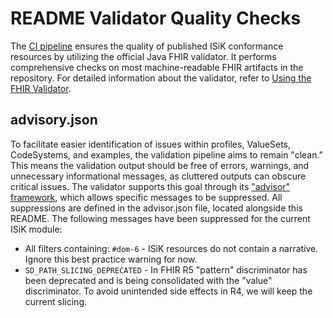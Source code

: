 # README Validator Quality Checks

The [CI pipeline](https://github.com/gematik/spec-ISiK-Terminplanung/blob/main-stufe-4/.github/workflows/main.yml)
ensures the quality of published ISiK conformance resources by utilizing the official Java FHIR
validator. It performs comprehensive checks on most machine-readable FHIR artifacts in the
repository. For detailed information about the validator, refer
to [Using the FHIR Validator](https://confluence.hl7.org/display/FHIR/Using+the+FHIR+Validator).

## advisory.json

To facilitate easier identification of issues within profiles, ValueSets, CodeSystems, and examples,
the validation pipeline aims to remain "clean." This means the validation output should be free of
errors, warnings, and unnecessary informational messages, as cluttered outputs can obscure critical
issues. The validator supports this goal through
its ["advisor" framework](https://confluence.hl7.org/display/FHIR/Validator+Advisor+Framework),
which allows specific messages to be suppressed. All suppressions are defined in the advisor.json
file, located alongside this README. The following messages have been suppressed for the current
ISiK module:

* All filters containing: `#dom-6` - ISiK resources do not contain a narrative. Ignore this best
  practice warning for now.
* `SD_PATH_SLICING_DEPRECATED` - In FHIR R5 "pattern" discriminator has been deprecated and is being
  consolidated with the "value" discriminator. To avoid unintended side effects in R4, we will keep
  the current slicing.